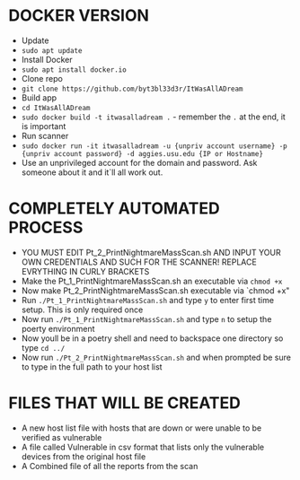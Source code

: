 # DOCKER VERSION
* Update
* `sudo apt update`
* Install Docker
* `sudo apt install docker.io`
* Clone repo
* `git clone https://github.com/byt3bl33d3r/ItWasAllADream`
* Build app
* `cd ItWasAllADream`
* `sudo docker build -t itwasalladream .` - remember the `.` at the end, it is important
* Run scanner
* `sudo docker run -it itwasalladream -u {unpriv account username} -p {unpriv account password} -d aggies.usu.edu {IP or Hostname}`
* Use an unprivileged account for the domain and password. Ask someone about it and it`ll all work out.


# COMPLETELY AUTOMATED PROCESS
* YOU MUST EDIT Pt_2_PrintNightmareMassScan.sh AND INPUT YOUR OWN CREDENTIALS AND SUCH FOR THE SCANNER! REPLACE EVRYTHING IN CURLY BRACKETS
* Make the Pt_1_PrintNightmareMassScan.sh an executable via `chmod +x`
* Now make Pt_2_PrintNightmareMassScan.sh executable via `chmod +x"
* Run `./Pt_1_PrintNightmareMassScan.sh` and type `y` to enter first time setup. This is only required once
* Now run `./Pt_1_PrintNightmareMassScan.sh` and type `n` to setup the poerty environment
* Now youll be in a poetry shell and need to backspace one directory so type `cd ../`
* Now run `./Pt_2_PrintNightmareMassScan.sh` and when prompted be sure to type in the full path to your host list

# FILES THAT WILL BE CREATED
* A new host list file with hosts that are down or were unable to be verified as vulnerable
* A file called Vulnerable in csv format that lists only the vulnerable devices from the original host file
* A Combined file of all the reports from the scan

